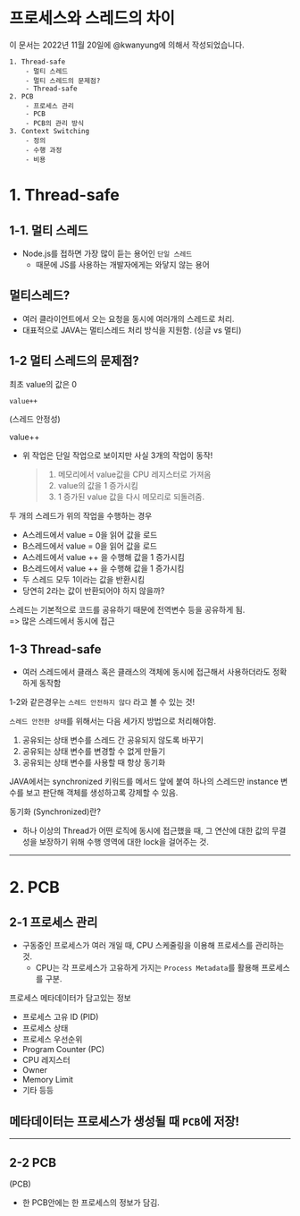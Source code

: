 # **프로세스와 스레드의 차이**

이 문서는 2022년 11월 20일에 @kwanyung에 의해서 작성되었습니다.

```
1. Thread-safe
    - 멀티 스레드
    - 멀티 스레드의 문제점?
    - Thread-safe
2. PCB
    - 프로세스 관리
    - PCB
    - PCB의 관리 방식
3. Context Switching
    - 정의
    - 수행 과정
    - 비용
```

# 1. **Thread-safe**

## 1-1. **멀티 스레드**

- Node.js를 접하면 가장 많이 듣는 용어인 `단일 스레드`
  - 때문에 JS를 사용하는 개발자에게는 와닿지 않는 용어

## 멀티스레드?

- 여러 클라이언트에서 오는 요청을 동시에 여러개의 스레드로 처리.
- 대표적으로 JAVA는 멀티스레드 처리 방식을 지원함.
  (싱글 vs 멀티)

## 1-2 **멀티 스레드의 문제점?**

최초 value의 값은 0

```
value++
```

(스레드 안정성)

value++

- 위 작업은 단일 작업으로 보이지만 사실 3개의 작업이 동작!
  > 1. 메모리에서 value값을 CPU 레지스터로 가져옴
  > 2. value의 값을 1 증가시킴
  > 3. 1 증가된 value 값을 다시 메모리로 되돌려줌.

두 개의 스레드가 위의 작업을 수행하는 경우

- A스레드에서 value = 0을 읽어 값을 로드
- B스레드에서 value = 0을 읽어 값을 로드
- A스레드에서 value ++ 을 수행해 값을 1 증가시킴
- B스레드에서 value ++ 을 수행해 값을 1 증가시킴
- 두 스레드 모두 1이라는 값을 반환시킴
- 당연히 2라는 값이 반환되어야 하지 않을까?

스레드는 기본적으로 코드를 공유하기 때문에 전역변수 등을 공유하게 됨.
<br> => 많은 스레드에서 동시에 접근

## 1-3 **Thread-safe**

- 여러 스레드에서 클래스 혹은 클래스의 객체에 동시에 접근해서 사용하더라도 정확하게 동작함

1-2와 같은경우는 `스레드 안전하지 않다` 라고 볼 수 있는 것!

`스레드 안전한 상태`를 위해서는 다음 세가지 방법으로 처리해야함.

1. 공유되는 상태 변수를 스레드 간 공유되지 않도록 바꾸기
2. 공유되는 상태 변수를 변경할 수 없게 만들기
3. 공유되는 상태 변수를 사용할 때 항상 동기화

JAVA에서는 synchronized 키워드를 메서드 앞에 붙여 하나의 스레드만 instance 변수를 보고 판단해 객체를 생성하고록 강제할 수 있음.

동기화 (Synchronized)란?

- 하나 이상의 Thread가 어떤 로직에 동시에 접근했을 때, 그 연산에 대한 값의 무결성을 보장하기 위해 수행 영역에 대한 lock을 걸어주는 것.

---

# 2. **PCB**

## 2-1 **프로세스 관리**

- 구동중인 프로세스가 여러 개일 때, CPU 스케줄링을 이용해 프로세스를 관리하는 것.
  - CPU는 각 프로세스가 고유하게 가지는 `Process Metadata`를 활용해 프로세스를 구분.

프로세스 메타데이터가 담고있는 정보

- 프로세스 고유 ID (PID)
- 프로세스 상태
- 프로세스 우선순위
- Program Counter (PC)
- CPU 레지스터
- Owner
- Memory Limit
- 기타 등등

## 메타데이터는 프로세스가 생성될 때 `PCB`에 저장!

---

## 2-2 **PCB**

(PCB)

- 한 PCB안에는 한 프로세스의 정보가 담김.
